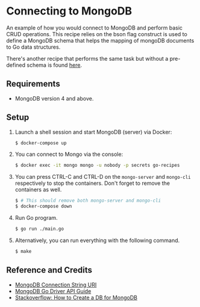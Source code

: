 # Connecting to MongoDB

An example of how you would connect to MongoDB and perform basic CRUD operations. This recipe relies on the bson flag construct is used to define a MongoDB schema that helps the mapping of mongoDB documents to Go data structures.

There's another recipe that performs the same task but without a pre-defined schema is found [here](../basic).

## Requirements

* MongoDB version 4 and above.

## Setup

1. Launch a shell session and start MongoDB (server) via Docker:

   ```bash
   $ docker-compose up
   ```

1. You can connect to Mongo via the console:

   ```bash
   $ docker exec -it mongo mongo -u nobody -p secrets go-recipes
   ```

1. You can press CTRL-C and CTRL-D on the `mongo-server` and `mongo-cli` respectively to stop the containers. Don't forget to remove the containers as well.

   ```bash
   $ # This should remove both mongo-server and mongo-cli
   $ docker-compose down
   ```

1. Run Go program.

   ```bash
   $ go run ./main.go
   ```

1. Alternatively, you can run everything with the following command.

   ```bash
   $ make
   ```

## Reference and Credits

* [MongoDB Connection String URI](https://docs.mongodb.com/manual/reference/connection-string/)
* [MongoDB Go Driver API Guide](https://godoc.org/go.mongodb.org/mongo-driver/mongo)
* [Stackoverflow: How to Create a DB for MongoDB](https://stackoverflow.com/questions/42912755/how-to-create-a-db-for-mongodb-container-on-start-up)
